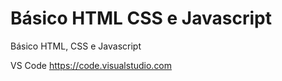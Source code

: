 # Básico HTML CSS e Javascript
Básico HTML, CSS e Javascript

VS Code https://code.visualstudio.com

